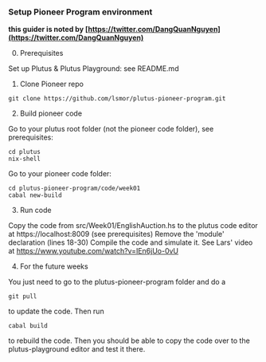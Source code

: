 ### Setup Pioneer Program environment

__this guider is noted by [https://twitter.com/DangQuanNguyen](https://twitter.com/DangQuanNguyen)__

0. Prerequisites

Set up Plutus & Plutus Playground: see README.md

1. Clone Pioneer repo

```
git clone https://github.com/lsmor/plutus-pioneer-program.git
```

2. Build pioneer code

Go to your plutus root folder (not the pioneer code folder), see prerequisites:

```
cd plutus
nix-shell
```

Go to your pioneer code folder:

```
cd plutus-pioneer-program/code/week01
cabal new-build
```

3. Run code

Copy the code from src/Week01/EnglishAuction.hs to the plutus code editor at https://localhost:8009 (see prerequisites)
Remove the 'module' declaration (lines 18-30)
Compile the code and simulate it.
See Lars' video at https://www.youtube.com/watch?v=IEn6jUo-0vU

4. For the future weeks

You just need to go to the plutus-pioneer-program folder and do a

```
git pull
```
to update the code. Then run

```
cabal build
```
to rebuild the code. Then you should be able to copy the code over to the plutus-playground editor and test it there.
